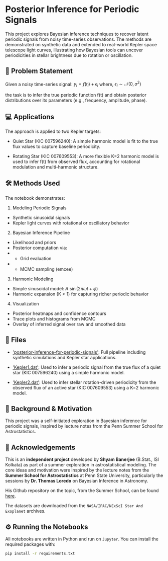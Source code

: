 # Posterior Inference for Periodic Signals
This project explores Bayesian inference techniques to recover latent periodic signals from noisy time-series observations. The methods are demonstrated on synthetic data and extended to real-world Kepler space telescope light curves, illustrating how Bayesian tools can uncover periodicities in stellar brightness due to rotation or oscillation.

## 🌟 Problem Statement
Given a noisy time-series signal: $y_i = f(t_i) + \epsilon_i$
where, $\epsilon_i \sim \mathcal{N}(0, \sigma ^2)$

the task is to infer the true periodic function f(t) and obtain posterior distributions over its parameters (e.g., frequency, amplitude, phase).

## 💻 Applications
The approach is applied to two Kepler targets:

- Quiet Star (KIC 007596240): A simple harmonic model is fit to the true flux values to capture baseline periodicity.

- Rotating Star (KIC 007609553): A more flexible K=2 harmonic model is used to infer f(t) from observed flux, accounting for rotational modulation and multi-harmonic structure.

## 🛠️ Methods Used
The notebook demonstrates:

1. Modeling Periodic Signals
- Synthetic sinusoidal signals
- Kepler light curves with rotational or oscillatory behavior

2. Bayesian Inference Pipeline
- Likelihood and priors
- Posterior computation via:
- - Grid evaluation
- - MCMC sampling (emcee)

3. Harmonic Modeling
- Simple sinusoidal model: $A.\sin (2 \pi \omega t + \phi)$
- Harmonic expansion (K > 1) for capturing richer periodic behavior

4. Visualization
- Posterior heatmaps and confidence contours
- Trace plots and histograms from MCMC
- Overlay of inferred signal over raw and smoothed data

## 📁 Files
- ['posterior-inference-for-periodic-signals'](notebook/posterior-inference-for-periodic-signals.ipynb): Full pipeline including synthetic simulations and Kepler star applications.

- ['Kepler1.dat'](notebook/datasets/Kepler1.dat):
Used to infer a periodic signal from the true flux of a quiet star (KIC 007596240) using a simple harmonic model.

- ['Kepler2.dat'](notebook/datasets/Kepler2.dat):
Used to infer stellar rotation-driven periodicity from the observed flux of an active star (KIC 007609553) using a K=2 harmonic model.

## 🌌 Background & Motivation
This project was a self-initiated exploration in Bayesian inference for periodic signals, inspired by lecture notes from the Penn Summer School for Astrostatistics.

## 🤝 Acknowledgements

This is an **independent project** developed by **Shyam Banerjee** (B.Stat., ISI Kolkata) as part of a summer exploration in astrostatistical modeling. The core ideas and motivation were inspired by the lecture notes from the **Summer School for Astrostatistics** at Penn State University, particularly the sessions by **Dr. Thomas Loredo** on Bayesian Inference in Astronomy.

His Github repository on the topic, from the Summer School, can be found [here](https://github.com/tloredo/SummerSchool2025-IntroBayes).

The datasets are downloaded from the `NASA/IPAC/NExScI Star And Exoplanet` archives.

## ⚙️ Running the Notebooks

All notebooks are written in Python and run on `Jupyter`. You can install the required packages with:

```bash
pip install -r requirements.txt

